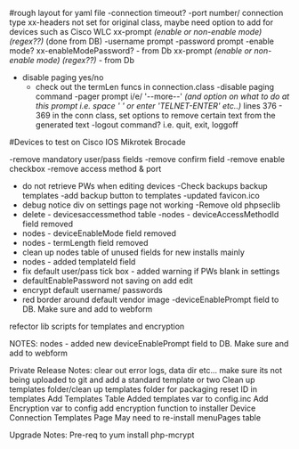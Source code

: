 #rough layout for yaml file 
-connection timeout? 
-port number/ connection type 
xx-headers not set for original class, maybe need option to add for devices such as Cisco WLC 
xx-prompt _(enable or non-enable mode) (regex??)_ (done from DB)
-username prompt 
-password prompt 
-enable mode? 
xx-enableModePassword?  - from Db
xx-prompt _(enable or non-enable mode) (regex??)_ - from Db
- disable paging yes/no  
  - check out the termLen funcs in connection.class 
-disable paging command 
-pager prompt i/e/ '--more--' _(and option on what to do at this prompt i.e. space ' '  or enter 'TELNET-ENTER' etc..)_ 
lines 376 - 369 in the conn class, set options to remove certain text from the generated text 
-logout command? i.e. quit, exit, loggoff 

#Devices to test on 
Cisco IOS 
Mikrotek 
Brocade 

-remove mandatory user/pass fields
-remove confirm field
-remove enable checkbox
-remove access method & port
- do not retrieve PWs when editing devices
-Check backups backup templates
-add backup button to templates
-updated favicon.ico
- debug notice div on settings page not working
-Remove old phpseclib
- delete - devicesaccessmethod table
-nodes - deviceAccessMethodId field removed
- nodes - deviceEnableMode field removed
- nodes - termLength field removed
- clean up nodes table of unused fields for new installs mainly
- nodes - added templateId field
- fix default user/pass tick box - added warning if PWs blank in settings
- defaultEnablePassword not saving on add edit
- encrypt default username/ passwords
- red border around default vendor image
-deviceEnablePrompt field to DB. Make sure and add to webform

refector lib scripts for templates and encryption 

NOTES: 
nodes - added new deviceEnablePrompt field to DB. Make sure and add to webform


Private Release Notes:
clear out error logs, data dir etc... make sure its not being uploaded to git
and add a standard template or two
Clean up templates folder/clean up templates folder for packaging
reset ID in templates
Add Templates Table
Added templates var to config.inc
Add Encryption var to config
add encryption function to installer
Device Connection Templates Page
    May need to re-install menuPages table


Upgrade Notes:
Pre-req to yum install php-mcrypt


